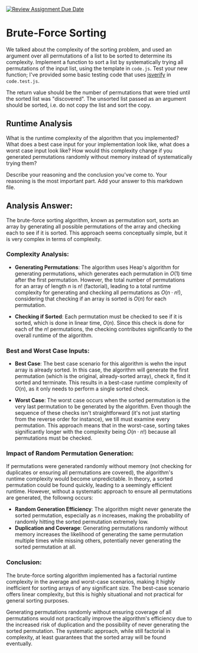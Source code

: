 [![Review Assignment Due Date](https://classroom.github.com/assets/deadline-readme-button-24ddc0f5d75046c5622901739e7c5dd533143b0c8e959d652212380cedb1ea36.svg)](https://classroom.github.com/a/7eEMzrNd)
# Brute-Force Sorting

We talked about the complexity of the sorting problem, and used an argument over
all permutations of a list to be sorted to determine its complexity. Implement
a function to sort a list by systematically trying all permutations of the input
list, using the template in `code.js`. Test your new function; I've provided
some basic testing code that uses [jsverify](https://jsverify.github.io/) in
`code.test.js`.

The return value should be the number of permutations that were tried until the
sorted list was "discovered". The unsorted list passed as an argument should be
sorted, i.e. do not copy the list and sort the copy.

## Runtime Analysis

What is the runtime complexity of the algorithm that you implemented? What does
a best case input for your implementation look like, what does a worst case
input look like? How would this complexity change if you generated permutations
randomly without memory instead of systematically trying them?

Describe your reasoning and the conclusion you've come to. Your reasoning is the
most important part. Add your answer to this markdown file.

## Analysis Answer:
The brute-force sorting algorithm, known as permutation sort, sorts an array by generating all possible permutations of the array and checking each to see if it is sorted. This approach seems conceptually simple, but it is very complex in terms of complexity.

### Complexity Analysis:
- **Generating Permutations**: The algorithm uses Heap's algorithm for generating permutations, which generates each permutation in $O(1)$ time after the first permutation. However, the total number of permutations for an array of length $n$ is $n!$ (factorial), leading to a total runtime complexity for generating and checking all permutations as $O(n \cdot n!)$, considering that checking if an array is sorted is $O(n)$ for each permutation.

- **Checking if Sorted**: Each permutation must be checked to see if it is sorted, which is done in linear time, $O(n)$. Since this check is done for each of the $n!$ permutations, the checking contributes significantly to the overall runtime of the algorithm.

### Best and Worst Case Inputs:
- **Best Case**: The best case scenario for this algorithm is wehn the input array is already sorted. In this case, the algorithm will generate the first permutation (which is the original, already-sorted array), check it, find it sorted and terminate. This results in a best-case runtime complexity of $O(n)$, as it only needs to perform a single sorted check.

- **Worst Case**: The worst case occurs when the sorted permutation is the very last permutation to be generated by the algorithm. Even though the sequence of these checks isn't straightforward (it's not just starting from the reverse order for instance), we till must examine every permutation. This approach means that in the worst-case, sorting takes significantly longer with the complexity being $O(n \cdot n!)$ because all permutations must be checked.

### Impact of Random Permutation Generation: 
If permutations were generated randomly without memory (not checking for duplicates or ensuring all permutations are covered), the algorithm's runtime complexity would become unpredictable. In theory, a sorted permutation could be found quickly, leading to a seemingly efficient runtime. However, without a systematic approach to ensure all permutations are generated, the followng occurs:
- **Random Generation Efficiency**: The algorithm might never generate the sorted permutation, especially as $n$ increases, making the probability of randomly hitting the sorted permutation extremely low.
- **Duplication and Coverage**: Generating permutations randomly without memory increases the likelihood of generating the same permutation multiple times while missing others, potentially never generating the sorted permutation at all.

### Conclusion:
The brute-force sorting algorithm implemented has a factorial runtime complexity in the average and worst-case scenarios, making it highly inefficient for sorting arrays of any significant size. The best-case scenario offers linear complexity, but this is highly situational and not practical for general sorting purposes.

Generating permutations randomly without ensuring coverage of all permutations would not practically improve the algorithm's efficiency due to the increased risk of duplication and the possibility of never generating the sorted permutation. The systematic approach, while still factorial in complexity, at least guarantees that the sorted array will be found eventually.
